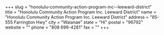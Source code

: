 +++
slug = "honolulu-community-action-program-inc--leeward-district"
title = "Honolulu Community Action Program Inc. Leeward District"
name = "Honolulu Community Action Program Inc. Leeward District"
address = "85-555 Farrington Hwy"
city = "Waianae"
state = "HI"
postal = "96792"
website = ""
phone = "808 696-4261"
fax = ""
+++
